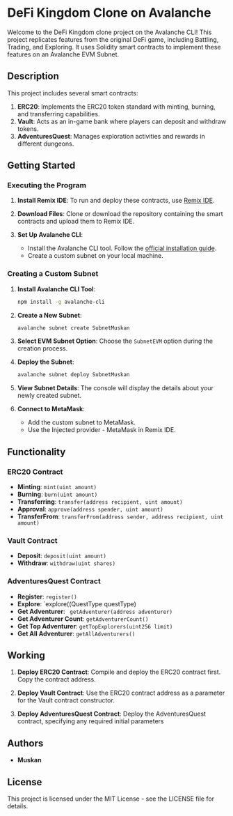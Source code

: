 # DeFi Kingdom Clone on Avalanche
Welcome to the DeFi Kingdom clone project on the Avalanche CLI! This project replicates features from the original DeFi game, including Battling, Trading, and Exploring. It uses Solidity smart contracts to implement these features on an Avalanche EVM Subnet.

## Description

This project includes several smart contracts:

1. **ERC20**: Implements the ERC20 token standard with minting, burning, and transferring capabilities.
2. **Vault**: Acts as an in-game bank where players can deposit and withdraw tokens.
3. **AdventuresQuest**: Manages exploration activities and rewards in different dungeons.

## Getting Started

### Executing the Program

1. **Install Remix IDE**: To run and deploy these contracts, use [Remix IDE](https://remix.ethereum.org/). 

2. **Download Files**: Clone or download the repository containing the smart contracts and upload them to Remix IDE.

3. **Set Up Avalanche CLI**: 
   - Install the Avalanche CLI tool. Follow the [official installation guide](https://docs.avax.network/build/avalanchego/avalanche-cli).
   - Create a custom subnet on your local machine.

### Creating a Custom Subnet

1. **Install Avalanche CLI Tool**:
   ```bash
   npm install -g avalanche-cli
   ```

2. **Create a New Subnet**:
   ```bash
   avalanche subnet create SubnetMuskan
   ```

3. **Select EVM Subnet Option**:
   Choose the `SubnetEVM` option during the creation process.

4. **Deploy the Subnet**:
   ```bash
   avalanche subnet deploy SubnetMuskan
   ```

5. **View Subnet Details**:
   The console will display the details about your newly created subnet.

6. **Connect to MetaMask**:
   - Add the custom subnet to MetaMask.
   - Use the Injected provider - MetaMask in Remix IDE.

## Functionality

### ERC20 Contract
- **Minting**: `mint(uint amount)`
- **Burning**: `burn(uint amount)`
- **Transferring**: `transfer(address recipient, uint amount)`
- **Approval**: `approve(address spender, uint amount)`
- **TransferFrom**: `transferFrom(address sender, address recipient, uint amount)`

### Vault Contract
- **Deposit**: `deposit(uint amount)`
- **Withdraw**: `withdraw(uint shares)`


### AdventuresQuest Contract
- **Register**: `register()`
- **Explore**: `explore((QuestType questType)
- **Get Adventurer**: ` getAdventurer(address adventurer)`
- **Get Adventurer Count**: `getAdventurerCount()`
- **Get Top Adventurer**: `getTopExplorers(uint256 limit)`
- **Get All Adventurer**: `getAllAdventurers()`


## Working

1. **Deploy ERC20 Contract**: Compile and deploy the ERC20 contract first. Copy the contract address.

2. **Deploy Vault Contract**: Use the ERC20 contract address as a parameter for the Vault contract constructor.

3. **Deploy AdventuresQuest Contract**: Deploy the AdventuresQuest contract, specifying any required initial parameters 

## Authors

- **Muskan** 

## License

This project is licensed under the MIT License - see the LICENSE file for details.
